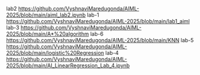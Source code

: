 lab2 https://github.com/VyshnaviMaredugonda/AIML-2025/blob/main/aiml_lab2.ipynb
lab-1 https://github.com/VyshnaviMaredugonda/AIML-2025/blob/main/lab1_aiml
lab-3 https://github.com/VyshnaviMaredugonda/AIML-2025/blob/main/A*%20algorithm
lab-6 https://github.com/VyshnaviMaredugonda/AIML-2025/blob/main/KNN
lab-5 https://github.com/VyshnaviMaredugonda/AIML-2025/blob/main/logistic%20Regression
lab-4 https://github.com/VyshnaviMaredugonda/AIML-2025/blob/main/AI_LinearRegression_Lab_4.ipynb
